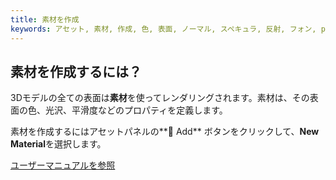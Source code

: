 ```yaml
---
title: 素材を作成
keywords: アセット, 素材, 作成, 色, 表面, ノーマル, スペキュラ, 反射, フォン, pbr, 物理
---
```


## 素材を作成するには？

3Dモデルの全ての表面は**素材**を使ってレンダリングされます。素材は、その表面の色、光沢、平滑度などのプロパティを定義します。

素材を作成するにはアセットパネルの**<span class="font-icon">&#57632;</span> Add** ボタンをクリックして、**New Material**を選択します。

<a class="docs" href="http://developer.playcanvas.com/en/user-manual/assets/materials/" target="_blank">ユーザーマニュアルを参照</a>


